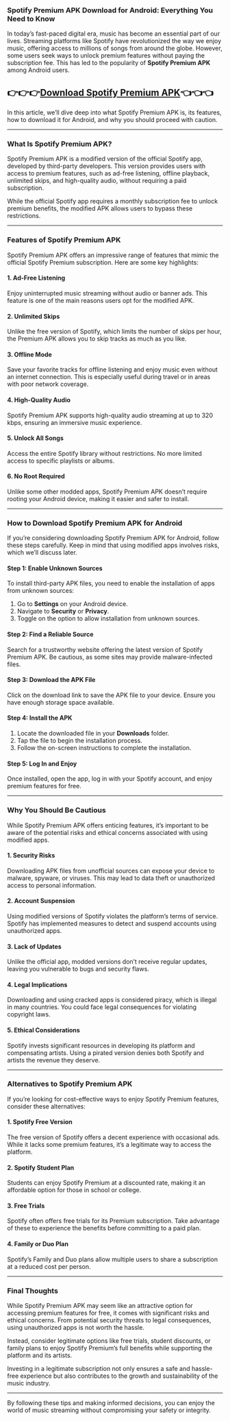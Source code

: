 ### **Spotify Premium APK Download for Android: Everything You Need to Know**

In today’s fast-paced digital era, music has become an essential part of our lives. Streaming platforms like Spotify have revolutionized the way we enjoy music, offering access to millions of songs from around the globe. However, some users seek ways to unlock premium features without paying the subscription fee. This has led to the popularity of **Spotify Premium APK** among Android users.

## 👉👉👉[Download Spotify Premium APK](https://modcombo.com/spotify-premium.html)👈👈👈

In this article, we’ll dive deep into what Spotify Premium APK is, its features, how to download it for Android, and why you should proceed with caution.

---

### **What Is Spotify Premium APK?**

Spotify Premium APK is a modified version of the official Spotify app, developed by third-party developers. This version provides users with access to premium features, such as ad-free listening, offline playback, unlimited skips, and high-quality audio, without requiring a paid subscription.

While the official Spotify app requires a monthly subscription fee to unlock premium benefits, the modified APK allows users to bypass these restrictions.

---

### **Features of Spotify Premium APK**

Spotify Premium APK offers an impressive range of features that mimic the official Spotify Premium subscription. Here are some key highlights:

#### **1. Ad-Free Listening**
Enjoy uninterrupted music streaming without audio or banner ads. This feature is one of the main reasons users opt for the modified APK.

#### **2. Unlimited Skips**
Unlike the free version of Spotify, which limits the number of skips per hour, the Premium APK allows you to skip tracks as much as you like.

#### **3. Offline Mode**
Save your favorite tracks for offline listening and enjoy music even without an internet connection. This is especially useful during travel or in areas with poor network coverage.

#### **4. High-Quality Audio**
Spotify Premium APK supports high-quality audio streaming at up to 320 kbps, ensuring an immersive music experience.

#### **5. Unlock All Songs**
Access the entire Spotify library without restrictions. No more limited access to specific playlists or albums.

#### **6. No Root Required**
Unlike some other modded apps, Spotify Premium APK doesn’t require rooting your Android device, making it easier and safer to install.

---

### **How to Download Spotify Premium APK for Android**

If you’re considering downloading Spotify Premium APK for Android, follow these steps carefully. Keep in mind that using modified apps involves risks, which we’ll discuss later.

#### **Step 1: Enable Unknown Sources**
To install third-party APK files, you need to enable the installation of apps from unknown sources:
1. Go to **Settings** on your Android device.
2. Navigate to **Security** or **Privacy**.
3. Toggle on the option to allow installation from unknown sources.

#### **Step 2: Find a Reliable Source**
Search for a trustworthy website offering the latest version of Spotify Premium APK. Be cautious, as some sites may provide malware-infected files.

#### **Step 3: Download the APK File**
Click on the download link to save the APK file to your device. Ensure you have enough storage space available.

#### **Step 4: Install the APK**
1. Locate the downloaded file in your **Downloads** folder.
2. Tap the file to begin the installation process.
3. Follow the on-screen instructions to complete the installation.

#### **Step 5: Log In and Enjoy**
Once installed, open the app, log in with your Spotify account, and enjoy premium features for free.

---

### **Why You Should Be Cautious**

While Spotify Premium APK offers enticing features, it’s important to be aware of the potential risks and ethical concerns associated with using modified apps.

#### **1. Security Risks**
Downloading APK files from unofficial sources can expose your device to malware, spyware, or viruses. This may lead to data theft or unauthorized access to personal information.

#### **2. Account Suspension**
Using modified versions of Spotify violates the platform’s terms of service. Spotify has implemented measures to detect and suspend accounts using unauthorized apps.

#### **3. Lack of Updates**
Unlike the official app, modded versions don’t receive regular updates, leaving you vulnerable to bugs and security flaws.

#### **4. Legal Implications**
Downloading and using cracked apps is considered piracy, which is illegal in many countries. You could face legal consequences for violating copyright laws.

#### **5. Ethical Considerations**
Spotify invests significant resources in developing its platform and compensating artists. Using a pirated version denies both Spotify and artists the revenue they deserve.

---

### **Alternatives to Spotify Premium APK**

If you’re looking for cost-effective ways to enjoy Spotify Premium features, consider these alternatives:

#### **1. Spotify Free Version**
The free version of Spotify offers a decent experience with occasional ads. While it lacks some premium features, it’s a legitimate way to access the platform.

#### **2. Spotify Student Plan**
Students can enjoy Spotify Premium at a discounted rate, making it an affordable option for those in school or college.

#### **3. Free Trials**
Spotify often offers free trials for its Premium subscription. Take advantage of these to experience the benefits before committing to a paid plan.

#### **4. Family or Duo Plan**
Spotify’s Family and Duo plans allow multiple users to share a subscription at a reduced cost per person.

---

### **Final Thoughts**

While Spotify Premium APK may seem like an attractive option for accessing premium features for free, it comes with significant risks and ethical concerns. From potential security threats to legal consequences, using unauthorized apps is not worth the hassle. 

Instead, consider legitimate options like free trials, student discounts, or family plans to enjoy Spotify Premium’s full benefits while supporting the platform and its artists.

Investing in a legitimate subscription not only ensures a safe and hassle-free experience but also contributes to the growth and sustainability of the music industry.

---

By following these tips and making informed decisions, you can enjoy the world of music streaming without compromising your safety or integrity.
